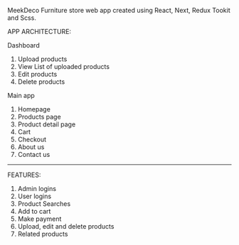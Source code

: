 MeekDeco Furniture store web app created using React, Next, Redux Tookit and Scss.

APP ARCHITECTURE:

Dashboard

1. Upload products
2. View List of uploaded products
3. Edit products
4. Delete products

Main app

1. Homepage
2. Products page
3. Product detail page
4. Cart
5. Checkout
6. About us
7. Contact us

<hr>

FEATURES:

1. Admin logins
2. User logins
3. Product Searches
4. Add to cart
5. Make payment
6. Upload, edit and delete products
7. Related products
